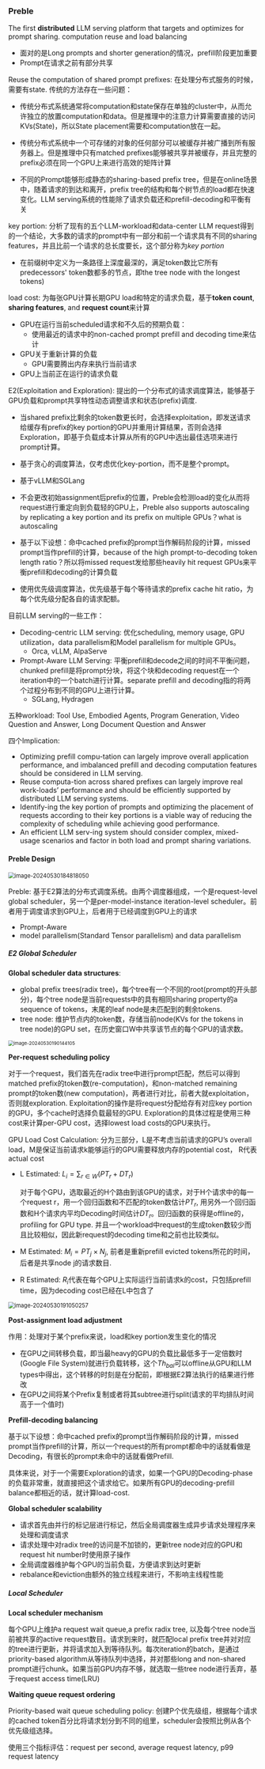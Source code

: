 ### Preble

The first **distributed** LLM serving platform that targets and optimizes for prompt sharing. computation reuse and load balancing

+ 面对的是Long prompts and shorter generation的情况，prefill阶段更加重要
+ Prompt在请求之前有部分共享

Reuse the computation of shared prompt prefixes: 在处理分布式服务的时候，需要有state. 传统的方法存在一些问题：

+ 传统分布式系统通常将computation和state保存在单独的cluster中，从而允许独立的放置computation和data。但是推理中的注意力计算需要直接的访问KVs(State)，所以State placement需要和computation放在一起。
+ 传统分布式系统中一个可存储的对象的任何部分可以被缓存并被广播到所有服务器上。但是推理中只有matched prefixes能够被共享并被缓存，并且完整的prefix必须在同一个GPU上来进行高效的矩阵计算

+ 不同的Prompt能够形成静态的sharing-based prefix tree，但是在online场景中，随着请求的到达和离开，prefix tree的结构和每个树节点的load都在快速变化。LLM serving系统的性能除了请求负载还和prefill-decoding和平衡有关

key portion: 分析了现有的五个LLM-workload和data-center LLM request得到的一个结论，大多数的请求的prompt中有一部分和前一个请求具有不同的sharing features，并且比前一个请求的总长度要长，这个部分称为*key portion*

+ 在前缀树中定义为一条路径上深度最深的，满足token数比它所有predecessors' token数都多的节点，即the tree node with the longest tokens)

load cost: 为每张GPU计算长期GPU load和特定的请求负载，基于**token count**, **sharing features**, and **request count**来计算

+ GPU在运行当前scheduled请求和不久后的预期负载：
  + 使用最近的请求中的non-cached prompt prefill and decoding time来估计
+ GPU关于重新计算的负载
  + GPU需要腾出内存来执行当前请求
+ GPU上当前正在运行的请求负载

E2(Exploitation and Exploration): 提出的一个分布式的请求调度算法，能够基于GPU负载和prompt共享特性动态调整请求和状态(prefix)调度. 

+ 当shared prefix比剩余的token数更长时，会选择exploitation，即发送请求给缓存有prefix的key portion的GPU并重用计算结果，否则会选择Exploration，即基于负载成本计算从所有的GPU中选出最佳选项来进行prompt计算。

+ 基于贪心的调度算法，仅考虑优化key-portion，而不是整个prompt。
+ 基于vLLM和SGLang
+ 不会更改初始assignment后prefix的位置，Preble会检测load的变化从而将request进行重定向到负载轻的GPU上，Preble also supports autoscaling by replicating a key portion and its prefix on multiple GPUs？what is autoscaling
+ 基于以下设想：命中cached prefix的prompt当作解码阶段的计算，missed prompt当作prefill的计算，because of the high prompt-to-decoding token length ratio？所以将missed request发给那些heavily hit request GPUs来平衡prefill和decoding的计算负载
+ 使用优先级调度算法，优先级基于每个等待请求的prefix cache hit ratio，为每个优先级分配各自的请求配额。

目前LLM serving的一些工作：

+ Decoding-centric LLM serving: 优化scheduling, memory usage, GPU utilization，data parallelism和Model parallelism for multiple GPUs。
  + Orca, vLLM, AlpaServe
+ Prompt-Aware LLM Serving: 平衡prefill和decode之间的时间不平衡问题，chunked prefill是将prompt分块，将这个块和decoding request在一个iteration中的一个batch进行计算。separate prefill and decoding指的将两个过程分布到不同的GPU上进行计算。
  + SGLang, Hydragen

五种workload: Tool Use, Embodied Agents, Program Generation, Video Question and Answer, Long Document Question and Answer

四个Implication:

+ Optimizing prefill compu-tation can largely improve overall application performance, and imbalanced prefill and decoding computation features should be considered in LLM serving. 
+ Reuse computa-tion across shared prefixes can largely improve real work-loads’ performance and should be efficiently supported by distributed LLM serving systems. 
+ Identify-ing the key portion of prompts and optimizing the placement of requests according to their key portions is a viable way of reducing the complexity of scheduling while achieving good performance. 
+ An efficient LLM serv-ing system should consider complex, mixed-usage scenarios and factor in both load and prompt sharing variations.

#### Preble Design

<img src="../assets/image-20240530184818050.png" alt="image-20240530184818050" style="zoom:80%;" />

Preble: 基于E2算法的分布式调度系统。由两个调度器组成，一个是request-level global scheduler，另一个是per-model-instance iteration-level scheduler。前者用于调度请求到GPU上，后者用于已经调度到GPU上的请求

+ Prompt-Aware
+ model parallelism(Standard Tensor parallelism) and data parallelism

##### **E2 Global Scheduler**

**Global scheduler data structures**: 

+ global prefix trees(radix tree)，每个tree有一个不同的root(prompt的开头部分)，每个tree node是当前requests中的具有相同sharing property的a sequence of tokens，末尾的leaf node是未匹配到的剩余tokens.
+ tree node: 维护节点内的token数，存储当前node(KVs for the tokens in tree node)的GPU set，在历史窗口W中共享该节点的每个GPU的请求数。

<img src="../assets/image-20240530190144105.png" alt="image-20240530190144105" style="zoom:67%;" />

**Per-request scheduling policy**

对于一个request，我们首先在radix tree中进行prompt匹配，然后可以得到matched prefix的token数(re-computation)，和non-matched remaining prompt的token数(new computation)，两者进行对比，前者大就exploitation，否则就exploration. Exploitation的操作是将request分配给存有对应key portion的GPU，多个cache时选择负载最轻的GPU. Exploration的具体过程是使用三种cost来计算per-GPU cost，选择lowest load costs的GPU来执行。

GPU Load Cost Calculation: 分为三部分，L是不考虑当前请求的GPU’s overall load，M是保证当前请求k能够运行的GPU需要释放内存的potential cost， R代表actual cost

+ L Estimated: $L_i=\sum_{r\in W}(PT_r+DT_r)$

  对于每个GPU，选取最近的H个路由到该GPU的请求，对于H个请求中的每一个request r，用一个回归函数和不匹配的token数估计$PT_r$, 用另外一个回归函数和H个请求内平均Decoding时间估计$DT_r$。回归函数的获得是offline的，profiling for GPU type. 并且一个workload中request的生成token数较少而且比较相似，因此新request的decoding time和之前也比较类似。 

+ M Estimated: $M_i=PT_j\times N_j$, 前者是重新prefill evicted tokens所花的时间，后者是共享node j的请求数目.

+ R Estimated: $R_i$代表在每个GPU上实际运行当前请求k的cost，只包括prefill time，因为decoding cost已经在L中包含了

  

<img src="../assets/image-20240530191050257.png" alt="image-20240530191050257" style="zoom:80%;" />

**Post-assignment load adjustment**

作用：处理对于某个prefix来说，load和key portion发生变化的情况

+ 在GPU之间转移负载，即当最heavy的GPU的负载比最低多于一定倍数时(Google File System)就进行负载转移，这个$Th_{bal}$可以offline从GPU和LLM types中得出，这个转移的时刻是在分配前，即根据E2算法执行的结果进行修改
+ 在GPU之间将某个Prefix复制或者将其subtree进行split(请求的平均排队时间高于一个值时)

**Prefill-decoding balancing**

基于以下设想：命中cached prefix的prompt当作解码阶段的计算，missed prompt当作prefill的计算，所以一个request的所有prompt都命中的话就看做是Decoding，有很长的prompt未命中的话就看做Prefill. 

具体来说，对于一个需要Exploration的请求，如果一个GPU的Decoding-phase的负载非常重，就直接把这个请求给它。如果所有GPU的decoding-prefill balance都相近的话，就计算load-cost. 

**Global scheduler scalability**

+ 请求首先由并行的标记层进行标记，然后全局调度器生成异步请求处理程序来处理和调度请求
+ 请求处理中对radix tree的访问是不加锁的，更新tree node对应的GPU和request hit number时使用原子操作
+ 全局调度器维护每个GPU的当前负载，方便请求到达时更新
+ rebalance和eviction由额外的独立线程来进行，不影响主线程性能

##### Local Scheduler

**Local scheduler mechanism**

每个GPU上维护a request wait queue,a prefix radix tree, 以及每个tree node当前被共享的active request数目。请求到来时，就匹配local prefix tree并对对应的tree进行更新，并将请求加入到等待队列。每次iteration的batch，是通过priority-based algorithm从等待队列中选择，并对那些long and non-shared prompt进行chunk。如果当前GPU内存不够，就选取一些tree node进行丢弃，基于request access time(LRU)

**Waiting queue request ordering**

Priority-based wait queue scheduling policy: 创建P个优先级组，根据每个请求的cached token百分比将请求划分到不同的组里，scheduler会按照比例从各个优先级组选择。

使用三个指标评估：request per second, average request latency,  p99 request latency

